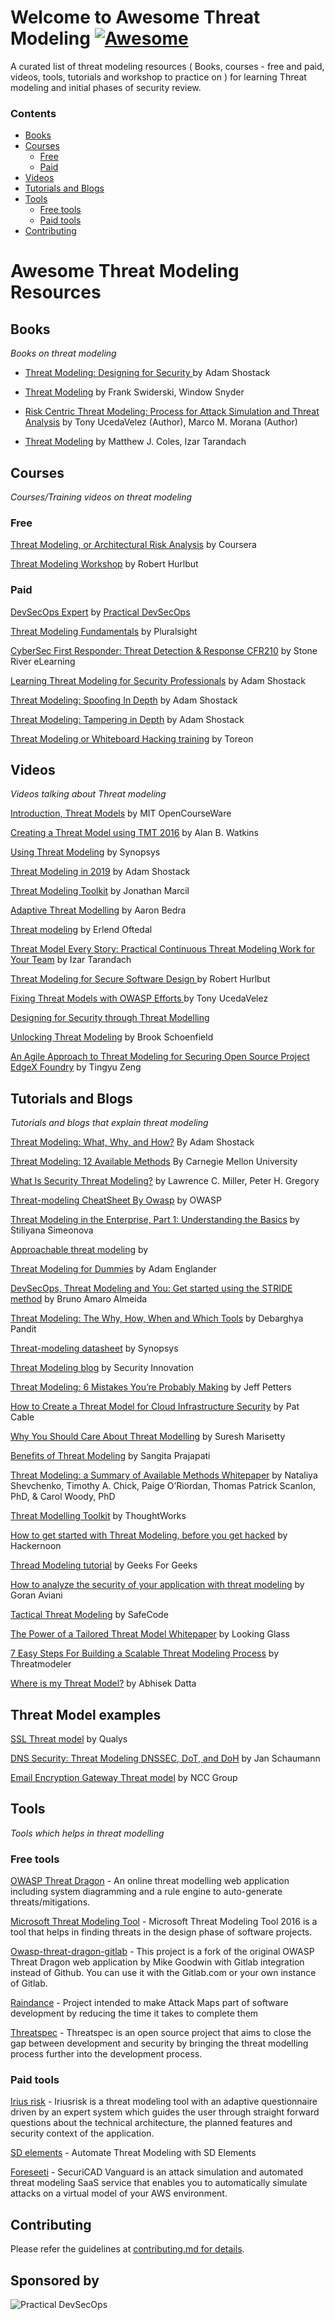 
Welcome to Awesome Threat Modeling [![Awesome](https://cdn.rawgit.com/sindresorhus/awesome/d7305f38d29fed78fa85652e3a63e154dd8e8829/media/badge.svg)](https://github.com/sindresorhus/awesome)
===================

A curated list of threat modeling resources ( Books, courses - free and paid, videos, tools, tutorials and workshop to practice on ) for learning Threat modeling and initial phases of security review.

### Contents
- [Books](#books)
- [Courses](#courses)
   + [Free](#free)
   + [Paid](#paid)
- [Videos](#videos)
- [Tutorials and Blogs](#tutorials-and-blogs)
- [Tools](#tools)
  + [Free tools](#free-tools)
  + [Paid tools](#paid-tools)
- [Contributing](#contributing)


# Awesome Threat Modeling Resources

## Books

*Books on threat modeling*

-  [Threat Modeling: Designing for Security ](https://www.amazon.com/Threat-Modeling-Designing-Adam-Shostack/dp/1118809998)  by Adam Shostack

- [Threat Modeling](https://www.amazon.in/Threat-Modeling-Microsoft-Professional-Swiderski/dp/0735619913) by  Frank Swiderski, Window Snyder  


- [Risk Centric Threat Modeling: Process for Attack Simulation and Threat Analysis](https://www.amazon.in/Risk-Centric-Threat-Modeling-Simulation/dp/0470500964)
by Tony UcedaVelez  (Author), Marco M. Morana (Author)


- [Threat Modeling](https://www.oreilly.com/library/view/threat-modeling/9781492056546/) by Matthew J. Coles, Izar Tarandach


## Courses

*Courses/Training videos on threat modeling*


### Free  

[Threat Modeling, or Architectural Risk Analysis](https://www.coursera.org/lecture/software-security/threat-modeling-or-architectural-risk-analysis-bQAoU) by Coursera

[Threat Modeling Workshop](https://github.com/rhurlbut/CodeMash2019/blob/master/Robert-Hurlbut-CodeMash2019-Threat-Modeling-Workshop-20190108.pdf) by Robert Hurlbut


### Paid

[DevSecOps Expert](https://www.practical-devsecops.com/certified-devsecops-expert/) by [Practical DevSecOps](https://www.practical-devsecops.com)

[Threat Modeling Fundamentals](https://www.pluralsight.com/courses/threat-modeling-fundamentals) by Pluralsight

[CyberSec First Responder: Threat Detection & Response CFR210](https://www.udemy.com/course/cybersec-first-responder-threat-detection-response-cfr210/) by Stone River eLearning

[Learning Threat Modeling for Security Professionals](https://www.lynda.com/Web-Development-tutorials/Learning-Threat-Modeling-Security-Professionals/769294-2.html) by Adam Shostack

[Threat Modeling: Spoofing In Depth](https://www.lynda.com/IT-tutorials/Threat-Modeling-Spoofing-Depth/769300-2.html?srchtrk=index%3a7%0alinktypeid%3a2%0aq%3athreat+modelling%0apage%3a1%0as%3arelevance%0asa%3atrue%0aproducttypeid%3a2) by Adam Shostack

[Threat Modeling: Tampering in Depth](https://www.lynda.com/IT-tutorials/Threat-Modeling-Tampering-Depth/2810167-2.html?srchtrk=index%3a1%0alinktypeid%3a2%0aq%3athreat+modelling%0apage%3a1%0as%3arelevance%0asa%3atrue%0aproducttypeid%3a2) by Adam Shostack

[Threat Modeling or Whiteboard Hacking training](https://www.toreon.com/threatmodeling/) by Toreon


## Videos

*Videos talking about Threat modeling*

[Introduction, Threat Models](https://www.youtube.com/watch?v=GqmQg-cszw4) by 
MIT OpenCourseWare

[Creating a Threat Model using TMT 2016](https://www.youtube.com/watch?v=-VokDIHS5XM) by  Alan B. Watkins

[Using Threat Modeling](https://www.youtube.com/watch?v=n8ozucTo810) by Synopsys

[Threat Modeling in 2019](https://www.youtube.com/watch?v=ZoxHIpzaZ6U)  by Adam Shostack

[Threat Modeling Toolkit](https://www.youtube.com/watch?v=KGy_KCRUGd4) by Jonathan Marcil

[Adaptive Threat Modelling](https://www.youtube.com/watch?v=YTtO_TGV2fU) by  Aaron Bedra

[Threat modeling](https://www.youtube.com/watch?v=v8aYNcE1QlI) by Erlend Oftedal

[Threat Model Every Story: Practical Continuous Threat Modeling Work for Your Team](https://www.youtube.com/watch?v=VbW-X0j35gw) by Izar Tarandach

[Threat Modeling for Secure Software Design ](https://www.youtube.com/watch?v=OH2LqzDk2Zg)  by Robert Hurlbut

[Fixing Threat Models with OWASP Efforts ](https://www.youtube.com/watch?v=-dQcg0FDLpk) by Tony UcedaVelez 

[Designing for Security through Threat Modelling](https://www.youtube.com/watch?v=6fhEdJ9YcU0) 

[Unlocking Threat Modeling](https://www.youtube.com/watch?v=J_ksjjUz73s) by Brook Schoenfield

[An Agile Approach to Threat Modeling for Securing Open Source Project EdgeX Foundry](https://www.youtube.com/watch?v=iw-FzeKaj48) by Tingyu Zeng

## Tutorials and Blogs

*Tutorials and blogs that explain threat modeling*

[Threat Modeling: What, Why, and How?](https://misti.com/infosec-insider/threat-modeling-what-why-and-how) By Adam Shostack

[Threat Modeling: 12 Available Methods](https://insights.sei.cmu.edu/sei_blog/2018/12/threat-modeling-12-available-methods.html) By Carnegie Mellon University

[What Is Security Threat Modeling?](https://www.dummies.com/programming/certification/security-threat-modeling/) by Lawrence C. Miller, Peter H. Gregory

[Threat-modeling CheatSheet By Owasp](https://cheatsheetseries.owasp.org/cheatsheets/Threat_Modeling_Cheat_Sheet.html) by OWASP

[Threat Modeling in the Enterprise, Part 1: Understanding the Basics](https://securityintelligence.com/threat-modeling-in-the-enterprise-part-1-understanding-the-basics/) by Stiliyana Simeonova 

[Approachable threat modeling](https://increment.com/security/approachable-threat-modeling/) by 

[Threat Modeling for Dummies](https://www.slideshare.net/AdamEnglander/threat-modeling-for-dummies-cascadia-php-2018) by Adam Englander

[DevSecOps, Threat Modeling and You: Get started using the STRIDE method](https://medium.com/@brunoamaroalmeida/devsecops-threat-modelling-and-you-get-started-using-the-stride-method-85d143ab86f4) by Bruno Amaro Almeida

[Threat Modeling: The Why, How, When and Which Tools](https://devops.com/threat-modeling-the-why-how-when-and-which-tools/) by Debarghya Pandit

[Threat-modeling datasheet](https://www.synopsys.com/content/dam/synopsys/sig-assets/datasheets/threat-modeling-datasheet.pdf) by Synopsys

[Threat Modeling blog](https://blog.securityinnovation.com/topic/threat-modeling) by Security Innovation

[Threat Modeling: 6 Mistakes You’re Probably Making](https://www.varonis.com/blog/threat-modeling/) by Jeff Petters

[How to Create a Threat Model for Cloud Infrastructure Security](https://www.threatstack.com/blog/how-to-create-a-threat-model-for-cloud-infrastructure-security) by Pat Cable

[Why You Should Care About Threat Modelling](https://community.arm.com/developer/ip-products/security/b/security-ip-blog/posts/why-you-should-care-about-threat-modelling) by Suresh Marisetty

[Benefits of Threat Modeling](https://nvisium.com/blog/2019/05/30/benefits-of-threat-modeling.html) by Sangita Prajapati

[Threat Modeling: a Summary of Available Methods Whitepaper](https://resources.sei.cmu.edu/asset_files/WhitePaper/2018_019_001_524597.pdf) by Nataliya Shevchenko, Timothy A. Chick, Paige O’Riordan, Thomas Patrick Scanlon, PhD, & Carol Woody, PhD

[Threat Modelling Toolkit](https://www.owasp.org/images/0/00/Threat_Modelling_-_STRIDE_Cards_-_TW_Branded.pdf) by ThoughtWorks

[How to get started with Threat Modeling, before you get hacked](https://hackernoon.com/how-to-get-started-with-threat-modeling-before-you-get-hacked-1bf0ea3310df) by  Hackernoon

[Thread Modeling tutorial](https://www.geeksforgeeks.org/threat-modelling/) by Geeks For Geeks

[How to analyze the security of your application with threat modeling](https://www.freecodecamp.org/news/threat-modeling-goran-aviani/) by Goran Aviani

[Tactical Threat Modeling](https://safecode.org/wp-content/uploads/2017/05/SAFECode_TM_Whitepaper.pdf) by SafeCode

[The Power of a Tailored Threat Model Whitepaper](https://www.lookingglasscyber.com/resources/white-papers/the-power-of-a-tailored-threat-model/) by Looking Glass

[7 Easy Steps For Building a Scalable Threat Modeling Process](https://go.threatmodeler.com/7-steps-building-scalable-threat-modeling-process) by Threatmodeler

[Where is my Threat Model?](https://blog.appsecco.com/where-is-my-threat-model-b6f8b077ac47) by Abhisek Datta


## Threat Model examples

[SSL Threat model](https://www.ssllabs.com/downloads/SSL_Threat_Model.png) by Qualys

[DNS Security: Threat Modeling DNSSEC, DoT, and DoH](https://www.netmeister.org/blog/doh-dot-dnssec.html) by Jan Schaumann

[Email Encryption Gateway Threat model](https://www.slideshare.net/NCC_Group/real-world-application-threat-modelling-by-example) by NCC Group


## Tools

*Tools which helps in threat modelling*

### Free tools

[OWASP Threat Dragon](https://www.owasp.org/index.php/OWASP_Threat_Dragon) - An online threat modelling web application including system diagramming and a rule engine to auto-generate threats/mitigations.

[Microsoft Threat Modeling Tool](https://docs.microsoft.com/en-gb/azure/security/develop/threat-modeling-tool) - Microsoft Threat Modeling Tool 2016 is a tool that helps in finding threats in the design phase of software projects.

[Owasp-threat-dragon-gitlab](https://github.com/appsecco/owasp-threat-dragon-gitlab) - This project is a fork of the original OWASP Threat Dragon web application by Mike Goodwin with Gitlab integration instead of Github. You can use it with the Gitlab.com or your own instance of Gitlab.

[Raindance](https://github.com/devsecops/raindance) - Project intended to make Attack Maps part of software development by reducing the time it takes to complete them

[Threatspec](https://threatspec.org/) - Threatspec is an open source project that aims to close the gap between development and security by bringing the threat modelling process further into the development process. 


### Paid tools

[Irius risk](https://iriusrisk.com/threat-modeling-tool/) - Iriusrisk is a threat modeling tool with an adaptive questionnaire driven by an expert system which guides the user through straight forward questions about the technical architecture, the planned features and security context of the application.

[SD elements](https://www.securitycompass.com/sdelements/threat-modeling/) - Automate Threat Modeling with SD Elements

[Foreseeti](https://www.foreseeti.com/) - SecuriCAD Vanguard is an attack simulation and automated threat modeling SaaS service that enables you to automatically simulate attacks on a virtual model of your AWS environment.



## Contributing

Please refer the guidelines at [contributing.md for details](Contributing.md).

## Sponsored by
![Practical DevSecOps](images/practical-devsecops-logo.png)
